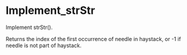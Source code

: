 # Implement_strStr

Implement strStr().

Returns the index of the first occurrence of needle in haystack, or -1 if needle is not part of haystack.